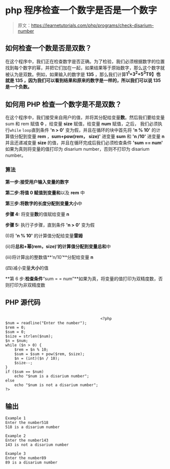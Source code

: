 # php 程序检查一个数字是否是一个数字

> 原文：<https://learnetutorials.com/php/programs/check-disarium-number>

## 如何检查一个数是否是双数？

在这个程序中，我们正在检查数字是否正确。为了检验，我们必须根据数字的位置找到每个数字的幂，并把它们加在一起，如果结果等于原始数字，那么这个数字就被认为是双数。例如，如果输入的数字是 **135** ，那么我们计算**1<sup>1</sup>+3<sup>2</sup>+5<sup>3</sup>T9】也就是 **135** ，因为我们可以看到结果和原来的数字是一样的，所以我们可以说 **135** 是一个负数。**

## 如何用 PHP 检查一个数字是不是双数？

在这个程序中，我们接受来自用户的值，并将其分配给变量**数**。然后我们要给变量 sum 和 rem 赋值 **0** ，给变量 **size** 赋值，给变量 **num** 赋值，之后， 我们必须执行`while` `loop`直到条件 **'n > 0'** 变为假，并且在循环的块中首先将 **'n % 10'** 的计算值分配到变量 **rem** ，**sum+pow(rem， size)'** 进变量 **sum** 和 **'n /10'** 进变量 **n** 并且还递减变量 **size** 的值，并且在循环完成后我们必须检查条件 **'sum == num'** 如果为真则将变量的值打印为 disarium number，否则不打印为 disarium number。

### 算法

**第一步:**接受用户输入变量**的数字**

**第二步:**将值 **0** 赋值到变量**和**以及 **rem** 中

**第三步:**将数字的长度分配到变量**大小**中

**步骤 4:** 将变量**数**的值赋给变量 **n**

**步骤 5:** 执行子步骤，直到条件 **'n > 0'** 变为假

(I)将 **'n % 10'** 的计算值分配给变量**雷姆**

(ii)将**总和+幂(rem，size)’**的计算值分配到变量**总和**中

(iii)将计算出的整数值**‘n/10’**分配给变量 **n**

(四)减小变量**大小**的值

**第 6 步:**检查条件**“sum = = num”**如果为真，将变量的值打印为双精度数，否则打印为非双精度数

## PHP 源代码

```

                                          <?php
$num = readline("Enter the number");
$rem = 0;
$sum = 0;
$size = strlen($num);
$n = $num;
while ($n > 0) {
    $rem = $n % 10;
    $sum = $sum + pow($rem, $size);
    $n = (int)($n / 10);
    $size--;
}
if ($sum == $num)
    echo "$num is a disarium number";
else
    echo "$num is not a disarium number";
?>

```

## 输出

```
Example 1
Enter the number518
518 is a disarium number

Example 2
Enter the number143
143 is not a disarium number

Example 3
Enter the number89
89 is a disarium number
```
